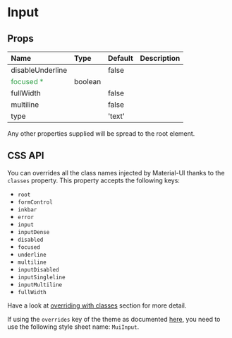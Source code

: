 <!--- This documentation is automatically generated, do not try to edit it. -->

# Input



## Props
| Name | Type | Default | Description |
|:-----|:-----|:--------|:------------|
| disableUnderline |  | false |  |
| <span style="color: #31a148">focused *</span> | boolean |  |  |
| fullWidth |  | false |  |
| multiline |  | false |  |
| type |  | 'text' |  |

Any other properties supplied will be spread to the root element.

## CSS API

You can overrides all the class names injected by Material-UI thanks to the `classes` property.
This property accepts the following keys:
- `root`
- `formControl`
- `inkbar`
- `error`
- `input`
- `inputDense`
- `disabled`
- `focused`
- `underline`
- `multiline`
- `inputDisabled`
- `inputSingleline`
- `inputMultiline`
- `fullWidth`

Have a look at [overriding with classes](/customization/overrides#overriding-with-classes)
section for more detail.

If using the `overrides` key of the theme as documented
[here](/customization/themes#customizing-all-instances-of-a-component-type),
you need to use the following style sheet name: `MuiInput`.

